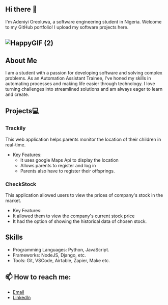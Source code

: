 ## Hi there 👋

I'm Adeniyi Oreoluwa, a software engineering student in Nigeria.
Welcome to my GitHub portfolio! I upload my software projects here.
## ![HappyGIF (2)](https://github.com/user-attachments/assets/9a36c768-3fd8-409b-a2c6-b2d726687efc)


## About Me 


I am a student with a passion for developing software and solving complex problems. As an Automation Assistant Trainee, I've honed my skills in automating processes and making life easier through technology.
I love turning challenges into streamlined solutions and am always eager to learn and create.

## Projects💻

### Trackily
This web application helps parents monitor the location of their children in real-time.
- Key Features:
  - It uses google Maps Api to display the location 
  - Allows parents to register and log in
  - Parents also have to register their offsprings.

### CheckStock
This application allowed users to view the prices of company's stock in the market.
- Key Features:
- It allowed them to view the company's current stock price
- It had the option of showing the historical data of chosen stock.

## Skills

- Programming Languages: Python, JavaScript.
- Frameworks: NodeJS, Django, etc.
- Tools: Git, VSCode, Airtable, Zapier, Make etc.

## 📫 How to reach me:

- [Email](orecodesfire@gmail.com)
- [LinkedIn](https://www.linkedin.com/in/oreoluwa-adeniyi-8443b8320/)
